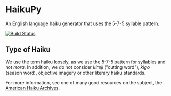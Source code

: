 HaikuPy
=======

An English language haiku generator that uses the 5-7-5 syllable pattern.

[![Build Status](https://travis-ci.org/bwbaugh/haikupy.png?branch=master)](https://travis-ci.org/bwbaugh/haikupy)

Type of Haiku
-------------

We use the term haiku loosely, as we use the 5-7-5 pattern for syllables and not *mora*. In addition, we do not consider *kireji* ("cutting word"), *kigo* (season word), objective imagery or other literary haiku standards.

For more information, see one of many good resources on the subject, the [American Haiku Archives](http://www.americanhaikuarchives.org/faq.html).
